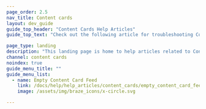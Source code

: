 ```yaml
---
page_order: 2.5
nav_title: Content cards
layout: dev_guide
guide_top_header: "Content Cards Help Articles"
guide_top_text: "Check out the following article for troubleshooting Content Cards. <br><br> Read more about the multitude of ways you can integrate Content Cards in your campaigns and Canvases in the <a href='/docs/user_guide/message_building_by_channel/content_cards/'>Content Cards</a> section!"

page_type: landing
description: "This landing page is home to help articles related to Content Cards."
channel: content cards
noindex: true
guide_menu_title: ""
guide_menu_list:
  - name: Empty Content Card Feed
    link: /docs/help/help_articles/content_cards/empty_content_card_feed/
    image: /assets/img/braze_icons/x-circle.svg

---
```

